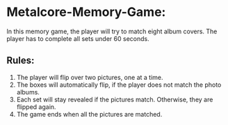 # Metalcore-Memory-Game:

In this memory game, the player will try to match eight album covers. The player has to complete all sets under 60 seconds.

## Rules:

1. The player will flip over two pictures, one at a time.
2. The boxes will automatically flip, if the player does not match the photo albums.
3. Each set will stay revealed if the pictures match. Otherwise, they are flipped again.
4. The game ends when all the pictures are matched.

